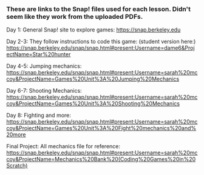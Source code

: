### These are links to the Snap! files used for each lesson.  Didn't seem like they work from the uploaded PDFs.

Day 1: General Snap! site to explore games: https://snap.berkeley.edu 

Day 2-3:  They follow instructions to code this game:  (student version here:) https://snap.berkeley.edu/snap/snap.html#present:Username=dame6&ProjectName=Star%20hunter

Day 4-5: Jumping mechanics: https://snap.berkeley.edu/snap/snap.html#present:Username=sarah%20mccoy&ProjectName=Games%20Unit%3A%20Jumping%20Mechanics

Day 6-7: Shooting Mechanics:  https://snap.berkeley.edu/snap/snap.html#present:Username=sarah%20mccoy&ProjectName=Games%20Unit%3A%20Shooting%20Mechanics

Day 8: Fighting and more: 
https://snap.berkeley.edu/snap/snap.html#present:Username=sarah%20mccoy&ProjectName=Games%20Unit%3A%20Fight%20mechanics%20and%20more

Final Project:  All mechanics file for reference: https://snap.berkeley.edu/snap/snap.html#present:Username=sarah%20mccoy&ProjectName=Mechanics%20Bank%20(Coding%20Games%20in%20Scratch)
